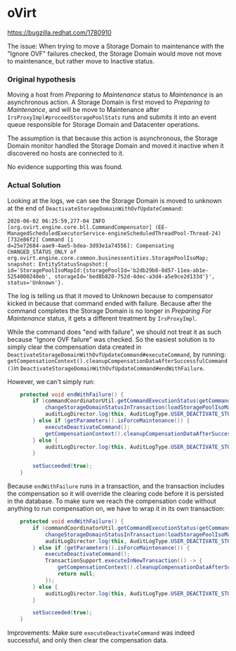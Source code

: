 # oVirt

https://bugzilla.redhat.com/1780910

The issue: When trying to move a Storage Domain to maintenance with the "Ignore OVF" failures checked, the Storage Domain would move not move to maintenance, but rather move to Inactive status.

### Original hypothesis

Moving a host from *Preparing to Maintenance* status to *Maintenance* is an asynchronous action. A Storage Domain is first moved to *Preparing to Maintenance*, and will be move to Maintenance after `IrsProxyImpl#proceedStoragePoolStats` runs and submits it into an event queue responsible for Storage Domain and Datacenter operations.

The assumption is that because this action is asynchronous, the Storage Domain monitor handled the Storage Domain and moved it inactive when it discovered no hosts are connected to it.

No evidence supporting this was found.

### Actual Solution

Looking at the logs, we can see the Storage Domain is moved to unknown at the end of `DeactivateStorageDomainWithOvfUpdateCommand`:
```
2020-06-02 06:25:59,277-04 INFO  [org.ovirt.engine.core.bll.CommandCompensator] (EE-ManagedScheduledExecutorService-engineScheduledThreadPool-Thread-24) [732e86f2] Command [i
d=25e72684-aae9-4ae5-bdea-3d93e1a74556]: Compensating CHANGED_STATUS_ONLY of org.ovirt.engine.core.common.businessentities.StoragePoolIsoMap; snapshot: EntityStatusSnapshot:{
id='StoragePoolIsoMapId:{storagePoolId='b2db29b8-8d57-11ea-ab1e-5254000240eb', storageId='bed8b820-752d-4dec-a3d4-a5e9ce2d133d'}', status='Unknown'}.
```

The log is telling us that it moved to Unknown because to compensator kicked in because that command ended with failure. Because after the command completes the Storage Domain is no longer in *Preparing For Maintenance* status, it gets a different treatment by `IrsProxyImpl`.

While the command does "end with failure", we should not treat it as such because "Ignore OVF failure" was checked. So the easiest solution is to simply clear the compensation data created in `DeactivateStorageDomainWithOvfUpdateCommand#executeCommand`, by running: `getCompensationContext().cleanupCompensationDataAfterSuccessfulCommand()`in `DeactivateStorageDomainWithOvfUpdateCommand#endWithFailure`.

However, we can't simply run:
```java
    protected void endWithFailure() {
        if (commandCoordinatorUtil.getCommandExecutionStatus(getCommandId()) != CommandExecutionStatus.EXECUTED) {
            changeStorageDomainStatusInTransaction(loadStoragePoolIsoMap(), StorageDomainStatus.Unknown);
            auditLogDirector.log(this, AuditLogType.USER_DEACTIVATE_STORAGE_DOMAIN_OVF_UPDATE_INCOMPLETE);
        } else if (getParameters().isForceMaintenance()) {
            executeDeactivateCommand();
            getCompensationContext().cleanupCompensationDataAfterSuccessfulCommand();
        } else {
            auditLogDirector.log(this, AuditLogType.USER_DEACTIVATE_STORAGE_DOMAIN_FAILED);
        }

        setSucceeded(true);
    }
```
Because `endWithFailure` runs in a transaction, and the transaction includes the compensation so it will override the clearing code before it is persisted in the database. To make sure we reach the compensation code without anything to run compensation on, we have to wrap it in its own transaction:
```java
    protected void endWithFailure() {
        if (commandCoordinatorUtil.getCommandExecutionStatus(getCommandId()) != CommandExecutionStatus.EXECUTED) {
            changeStorageDomainStatusInTransaction(loadStoragePoolIsoMap(), StorageDomainStatus.Unknown);
            auditLogDirector.log(this, AuditLogType.USER_DEACTIVATE_STORAGE_DOMAIN_OVF_UPDATE_INCOMPLETE);
        } else if (getParameters().isForceMaintenance()) {
            executeDeactivateCommand();
            TransactionSupport.executeInNewTransaction(() -> {
                getCompensationContext().cleanupCompensationDataAfterSuccessfulCommand();
                return null;
            });
        } else {
            auditLogDirector.log(this, AuditLogType.USER_DEACTIVATE_STORAGE_DOMAIN_FAILED);
        }

        setSucceeded(true);
    }
```

Improvements:
Make sure `executeDeactivateCommand` was indeed successful, and only then clear the compensation data.

